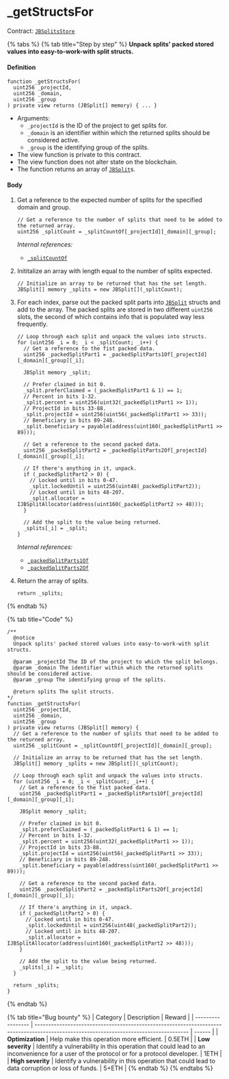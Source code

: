# _getStructsFor

Contract: [`JBSplitsStore`](../)​‌

{% tabs %}
{% tab title="Step by step" %}
**Unpack splits' packed stored values into easy-to-work-with split structs.**

#### Definition

```solidity
function _getStructsFor(
  uint256 _projectId,
  uint256 _domain,
  uint256 _group
) private view returns (JBSplit[] memory) { ... }
```

* Arguments:
  * `_projectId` is the ID of the project to get splits for.
  * `_domain` is an identifier within which the returned splits should be considered active.
  * `_group` is the identifying group of the splits.
* The view function is private to this contract.
* The view function does not alter state on the blockchain.
* The function returns an array of [`JBSplit`](../../../data-structures/jbsplit.md)s.

#### Body

1.  Get a reference to the expected number of splits for the specified domain and group.

    ```solidity
    // Get a reference to the number of splits that need to be added to the returned array.
    uint256 _splitCount = _splitCountOf[_projectId][_domain][_group];
    ```

    _Internal references:_

    * [`_splitCountOf`](../properties/_splitcountof.md)
2.  Inititalize an array with length equal to the number of splits expected.

    ```solidity
    // Initialize an array to be returned that has the set length.
    JBSplit[] memory _splits = new JBSplit[](_splitCount);
    ```
3.  For each index, parse out the packed split parts into [`JBSplit`](../../../data-structures/jbsplit.md) structs and add to the array. The packed splits are stored in two different `uint256` slots, the second of which contains info that is populated way less frequently.

    ```solidity
    // Loop through each split and unpack the values into structs.
    for (uint256 _i = 0; _i < _splitCount; _i++) {
      // Get a reference to the fist packed data.
      uint256 _packedSplitPart1 = _packedSplitParts1Of[_projectId][_domain][_group][_i];

      JBSplit memory _split;

      // Prefer claimed in bit 0.
      _split.preferClaimed = (_packedSplitPart1 & 1) == 1;
      // Percent in bits 1-32.
      _split.percent = uint256(uint32(_packedSplitPart1 >> 1));
      // ProjectId in bits 33-88.
      _split.projectId = uint256(uint56(_packedSplitPart1 >> 33));
      // Beneficiary in bits 89-248.
      _split.beneficiary = payable(address(uint160(_packedSplitPart1 >> 89)));

      // Get a reference to the second packed data.
      uint256 _packedSplitPart2 = _packedSplitParts2Of[_projectId][_domain][_group][_i];

      // If there's anything in it, unpack.
      if (_packedSplitPart2 > 0) {
        // Locked until in bits 0-47.
        _split.lockedUntil = uint256(uint48(_packedSplitPart2));
        // Locked until in bits 48-207.
        _split.allocator = IJBSplitAllocator(address(uint160(_packedSplitPart2 >> 48)));
      }

      // Add the split to the value being returned.
      _splits[_i] = _split;
    }
    ```

    _Internal references:_

    * [`_packedSplitParts1Of`](../properties/_packedsplitparts1of.md)
    * [`_packedSplitParts2Of`](../properties/_packedsplitparts2of.md)
4.  Return the array of splits.

    ```solidity
    return _splits;
    ```
{% endtab %}

{% tab title="Code" %}
```solidity
/**
  @notice 
  Unpack splits' packed stored values into easy-to-work-with split structs.

  @param _projectId The ID of the project to which the split belongs.
  @param _domain The identifier within which the returned splits should be considered active.
  @param _group The identifying group of the splits.

  @return splits The split structs.
*/
function _getStructsFor(
  uint256 _projectId,
  uint256 _domain,
  uint256 _group
) private view returns (JBSplit[] memory) {
  // Get a reference to the number of splits that need to be added to the returned array.
  uint256 _splitCount = _splitCountOf[_projectId][_domain][_group];

  // Initialize an array to be returned that has the set length.
  JBSplit[] memory _splits = new JBSplit[](_splitCount);

  // Loop through each split and unpack the values into structs.
  for (uint256 _i = 0; _i < _splitCount; _i++) {
    // Get a reference to the fist packed data.
    uint256 _packedSplitPart1 = _packedSplitParts1Of[_projectId][_domain][_group][_i];

    JBSplit memory _split;

    // Prefer claimed in bit 0.
    _split.preferClaimed = (_packedSplitPart1 & 1) == 1;
    // Percent in bits 1-32.
    _split.percent = uint256(uint32(_packedSplitPart1 >> 1));
    // ProjectId in bits 33-88.
    _split.projectId = uint256(uint56(_packedSplitPart1 >> 33));
    // Beneficiary in bits 89-248.
    _split.beneficiary = payable(address(uint160(_packedSplitPart1 >> 89)));

    // Get a reference to the second packed data.
    uint256 _packedSplitPart2 = _packedSplitParts2Of[_projectId][_domain][_group][_i];

    // If there's anything in it, unpack.
    if (_packedSplitPart2 > 0) {
      // Locked until in bits 0-47.
      _split.lockedUntil = uint256(uint48(_packedSplitPart2));
      // Locked until in bits 48-207.
      _split.allocator = IJBSplitAllocator(address(uint160(_packedSplitPart2 >> 48)));
    }

    // Add the split to the value being returned.
    _splits[_i] = _split;
  }

  return _splits;
}
```
{% endtab %}

{% tab title="Bug bounty" %}
| Category          | Description                                                                                                                            | Reward |
| ----------------- | -------------------------------------------------------------------------------------------------------------------------------------- | ------ |
| **Optimization**  | Help make this operation more efficient.                                                                                               | 0.5ETH |
| **Low severity**  | Identify a vulnerability in this operation that could lead to an inconvenience for a user of the protocol or for a protocol developer. | 1ETH   |
| **High severity** | Identify a vulnerability in this operation that could lead to data corruption or loss of funds.                                        | 5+ETH  |
{% endtab %}
{% endtabs %}
